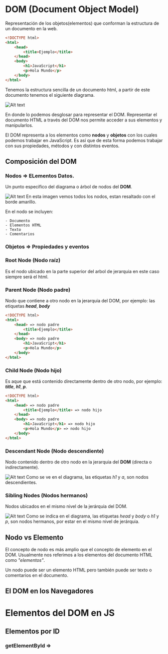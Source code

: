 # DOM (Document Object Model)

Representación de los objetos(elementos) que conforman la estructura de un documento en la web.

```html
<!DOCTYPE html>
<html>
    <head>
        <title>Ejemplo</title>
    </head>
    <body>
        <h1>JavaScript</h1>
        <p>Hola Mundo</p>
    </body>
</html>
```
Tenemos la estructura sencilla de un documento html, a partir de este documento tenemos el siguiente diagrama.

![Alt text](image.png)

En donde lo podemos desglosar para representar el DOM.
Representar el documento HTML a través del DOM nos permite acceder a sus elementos y manipularlos.

El DOM representa a los elementos como **nodos** y **objetos** con los cuales podemos trabajar en JavaScript. Es así que de esta forma podemos trabajar con sus propiedades, métodos y con distintos eventos.

## Composición del DOM 
### Nodos => ELementos Datos.

Un punto específico del diagrama o árbol de nodos del **DOM**.

![Alt text](image-1.png)
En esta imagen vemos todos los nodos, estan resaltado con el borde amarillo.

En el nodo se incluyen:

    - Documento
    - Elementos HTML
    - Texto
    - Comentarios

### Objetos => Propiedades y eventos

### Root Node (Nodo raíz)

Es el nodo ubicado en la parte superior del arbol de jerarquia en este caso siempre será el html.

### Parent Node (Nodo padre)

Nodo que contiene a otro nodo en la jerarquia del DOM, por ejemplo: las etiquetas **_head_**, **_body_**

```html
<!DOCTYPE html>
<html>
    <head> => nodo padre
        <title>Ejemplo</title>
    </head>
    <body> => nodo padre
        <h1>JavaScript</h1>
        <p>Hola Mundo</p>
    </body>
</html>
```
### Child Node (Nodo hijo)

Es aque que está contenido directamente dentro de otro nodo, por ejemplo: **_title_**, **_h1_**, **_p_**.

```html
<!DOCTYPE html>
<html>
    <head> => nodo padre
        <title>Ejemplo</title> => nodo hijo
    </head>
    <body> => nodo padre
        <h1>JavaScript</h1> => nodo hijo
        <p>Hola Mundo</p> => nodo hijo
    </body>
</html>
```
### Descendant Node (Nodo descendiente)

Nodo contenido dentro de otro nodo en la jerarquia del **DOM** (directa o indirectamente).

![Alt text](image-2.png)
Como se ve en el diagrama, las etiquetas _h1_ y _a_, son nodos descendientes.

### Sibling Nodes (Nodos hermanos)

Nodos ubicados en el mismo nivel de la jerárquia del DOM.

![Alt text](image-3.png)
Como se indica en el diagrama, las etiquetas _head_ y _body_ o _h1_ y _p_, son nodos hermanos, por estar en el mismo nivel de jerárquia.

## Nodo vs Elemento

El concepto de nodo es más amplio que el concepto de elemento en el DOM.
Usualmente nos referimos a los elementos del documento HTML como _"elementos"_.

Un nodo puede ser un elemento HTML pero también puede ser texto o comentarios en el documento.

## El DOM en los Navegadores

# Elementos del DOM en JS

## Elementos por ID
### getElementById => 





